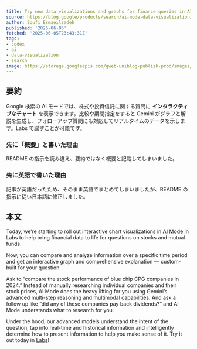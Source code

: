 ```yaml
---
title: Try new data visualizations and graphs for finance queries in AI Mode.
source: https://blog.google/products/search/ai-mode-data-visualization/
author: Soufi Esmaeilzadeh
published: '2025-06-05'
fetched: '2025-06-05T23:43:31Z'
tags:
- codex
- ai
- data-visualization
- search
image: https://storage.googleapis.com/gweb-uniblog-publish-prod/images/BlueChip_1920x1080.max-1440x810.png
---
```


## 要約

Google 検索の AI モードでは、株式や投資信託に関する質問に **インタラクティブなチャート** を表示できます。比較や期間指定をすると Gemini がグラフと解説を生成し、フォローアップ質問にも対応してリアルタイムのデータを示します。Labs で試すことが可能です。

### 先に「概要」と書いた理由

README の指示を読み違え、要約ではなく概要と記載してしまいました。

### 先に英語で書いた理由

記事が英語だったため、そのまま英語でまとめてしまいましたが、README の指示に従い日本語に修正しました。

## 本文

Today, we’re starting to roll out interactive chart visualizations in [AI Mode](https://blog.google/products/search/google-search-ai-mode-update/#custom-charts) in Labs to help bring financial data to life for questions on stocks and mutual funds.

Now, you can compare and analyze information over a specific time period and get an interactive graph and comprehensive explanation — custom-built for your question.

Ask to “compare the stock performance of blue chip CPG companies in 2024.” Instead of manually researching individual companies and their stock prices, AI Mode does the heavy lifting for you using Gemini’s advanced multi-step reasoning and multimodal capabilities. And ask a follow up like “did any of these companies pay back dividends?” and AI Mode understands what to research for you.

Under the hood, our advanced models understand the intent of the question, tap into real-time and historical information and intelligently determine how to present information to help you make sense of it. Try it out today in [Labs](https://labs.google.com/search/experiment/22)!
